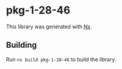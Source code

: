 # pkg-1-28-46

This library was generated with [Nx](https://nx.dev).

## Building

Run `nx build pkg-1-28-46` to build the library.
